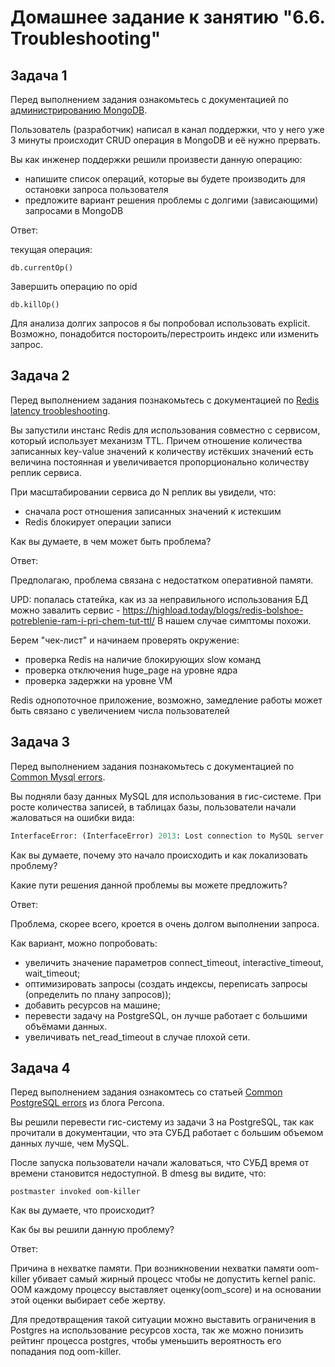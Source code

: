 # Домашнее задание к занятию "6.6. Troubleshooting"

## Задача 1

Перед выполнением задания ознакомьтесь с документацией по [администрированию MongoDB](https://docs.mongodb.com/manual/administration/).

Пользователь (разработчик) написал в канал поддержки, что у него уже 3 минуты происходит CRUD операция в MongoDB и её 
нужно прервать. 

Вы как инженер поддержки решили произвести данную операцию:
- напишите список операций, которые вы будете производить для остановки запроса пользователя
- предложите вариант решения проблемы с долгими (зависающими) запросами в MongoDB



Ответ:

текущая операция:
```
db.currentOp()
```
Завершить операцию по opid
```
db.killOp()
```

Для анализа долгих запросов я бы попробовал использовать explicit.
Возможно, понадобится постороить/перестроить индекс или изменить запрос.



## Задача 2

Перед выполнением задания познакомьтесь с документацией по [Redis latency troobleshooting](https://redis.io/topics/latency).

Вы запустили инстанс Redis для использования совместно с сервисом, который использует механизм TTL. 
Причем отношение количества записанных key-value значений к количеству истёкших значений есть величина постоянная и
увеличивается пропорционально количеству реплик сервиса. 

При масштабировании сервиса до N реплик вы увидели, что:
- сначала рост отношения записанных значений к истекшим
- Redis блокирует операции записи

Как вы думаете, в чем может быть проблема?


Ответ:

Предполагаю, проблема связана с недостатком оперативной памяти.

UPD:
попалась статейка, как из за неправильного использования БД можно завалить сервис - https://highload.today/blogs/redis-bolshoe-potreblenie-ram-i-pri-chem-tut-ttl/
В нашем случае симптомы похожи.

Берем "чек-лист" и начинаем проверять окружение:
- проверка Redis на наличие блокирующих slow команд
- проверка отключения huge_page на уровне ядра
- проверка задержки на уровне VM

Redis однопоточное приложение, возможно, замедление работы может быть связано с увеличением числа пользователей





## Задача 3

Перед выполнением задания познакомьтесь с документацией по [Common Mysql errors](https://dev.mysql.com/doc/refman/8.0/en/common-errors.html).

Вы подняли базу данных MySQL для использования в гис-системе. При росте количества записей, в таблицах базы,
пользователи начали жаловаться на ошибки вида:
```python
InterfaceError: (InterfaceError) 2013: Lost connection to MySQL server during query u'SELECT..... '
```

Как вы думаете, почему это начало происходить и как локализовать проблему?

Какие пути решения данной проблемы вы можете предложить?


Ответ:

Проблема, скорее всего, кроется в очень долгом выполнении запроса.

Как вариант, можно попробовать:
- увеличить значение параметров connect_timeout, interactive_timeout, wait_timeout;
- оптимизировать запросы (создать индексы, переписать запросы (определить по плану запросов));
- добавить ресурсов на машине;
- перевести задачу на PostgreSQL, он лучше работает с большими объёмами данных.
- увеличивать net_read_timeout в случае плохой сети.



## Задача 4

Перед выполнением задания ознакомтесь со статьей [Common PostgreSQL errors](https://www.percona.com/blog/2020/06/05/10-common-postgresql-errors/) из блога Percona.

Вы решили перевести гис-систему из задачи 3 на PostgreSQL, так как прочитали в документации, что эта СУБД работает с 
большим объемом данных лучше, чем MySQL.

После запуска пользователи начали жаловаться, что СУБД время от времени становится недоступной. В dmesg вы видите, что:

`postmaster invoked oom-killer`

Как вы думаете, что происходит?

Как бы вы решили данную проблему?


Ответ:

Причина в нехватке памяти. При возникновении нехватки памяти oom-killer убивает самый жирный процесс чтобы не допустить kernel panic. ООМ каждому процессу выставляет оценку(oom_score) и на основании этой оценки выбирает себе жертву.

Для предотвращения такой ситуации можно выставить ограничения в Postgres на использование ресурсов хоста, так же можно понизить рейтинг процесса postgres, чтобы уменьшить вероятность его попадания под oom-killer.


